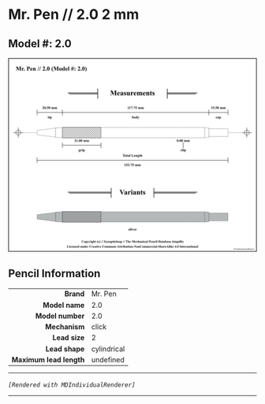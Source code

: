 # Mr. Pen // 2.0 2 mm

## Model #: 2.0

<img src="./2.0-2.0-2.0-grouped.png">

## Pencil Information

|     |     |
| ---: | :--- |
| **Brand** | Mr. Pen |
| **Model name** | 2.0 |
| **Model number** | 2.0 |
| **Mechanism** | click |
| **Lead size** | 2 |
| **Lead shape** | cylindrical |
| **Maximum lead length** | undefined |


---

_`[Rendered with MDIndividualRenderer]`_

---

